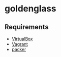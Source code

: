 # goldenglass
## Requirements
* [VirtualBox](https://www.virtualbox.org)
* [Vagrant](http://vagrantup.com)
* [packer](https://www.packer.io/)
